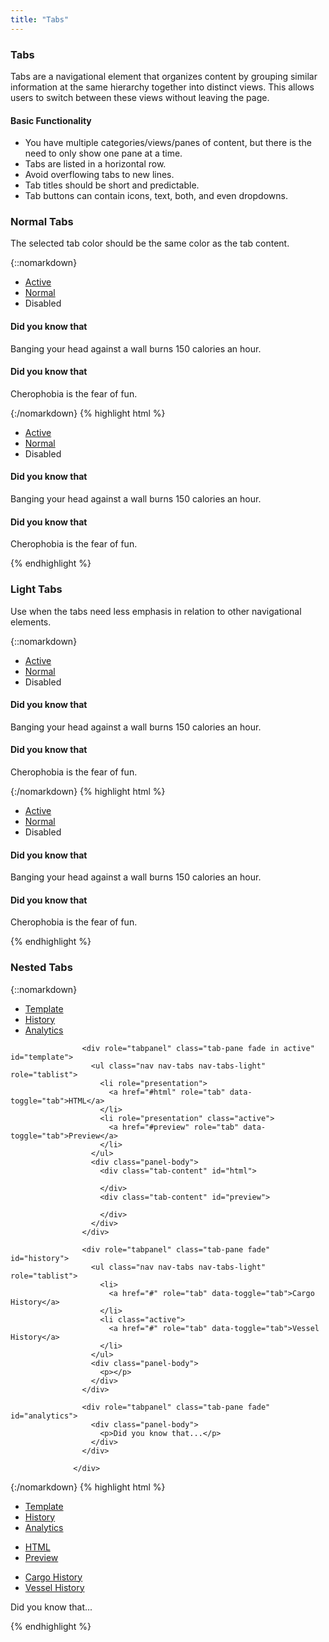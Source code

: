```yaml
---
title: "Tabs"
---
```


<div class="pl-pattern">
<h3>Tabs</h3>

Tabs are a navigational element that organizes content by grouping similar information at the same hierarchy together into distinct views.  This allows users to switch between these views without leaving the page.

#### Basic Functionality
- You have multiple categories/views/panes of content, but there is the need to only show one pane at a time.
- Tabs are listed in a horizontal row.
- Avoid overflowing tabs to new lines.
- Tab titles should be short and predictable.
- Tab buttons can contain icons, text, both, and even dropdowns.
</div>

<div class="pl-pattern">

### Normal Tabs
The selected tab color should be the same color as the tab content.

{::nomarkdown}
<div class="pl-preview">

<ul class="nav nav-tabs" role="tablist">
  <li class="active">
    <a href="#activeTab" role="tab" data-toggle="tab" aria-controls="activeTab">Active</a>
  </li>
  <li>
    <a href="#normalTab" role="tab" data-toggle="tab" aria-controls="normalTab">Normal</a>
  </li>
  <li class="disabled">
    <a role="tab">Disabled</a>
  </li>
</ul>
<div class="tab-content">
  <div role="tabpanel" class="tab-pane fade in active" id="activeTab">
    <div class="panel-body">
       <h4>Did you know that </h1>
      <p>Banging your head against a wall burns 150 calories an hour.</p>
    </div>
  </div>
  <div role="tabpanel" class="tab-pane fade" id="normalTab">
    <div class="panel-body">
      <h4>Did you know that </h1>
      <p>Cherophobia is the fear of fun.</p>
    </div>
  </div>
</div>

</div>
{:/nomarkdown}
{% highlight html %}
<ul class="nav nav-tabs" role="tablist">
  <li class="active">
    <a href="#activeTab" role="tab" data-toggle="tab" aria-controls="activeTab">Active</a>
  </li>
  <li>
    <a href="#normalTab" role="tab" data-toggle="tab" aria-controls="normalTab">Normal</a>
  </li>
  <li class="disabled">
    <a role="tab">Disabled</a>
  </li>
</ul>
<div class="tab-content">
  <div role="tabpanel" class="tab-pane fade in active" id="activeTab">
    <div class="panel-body">
       <h4>Did you know that </h1>
      <p>Banging your head against a wall burns 150 calories an hour.</p>
    </div>
  </div>
  <div role="tabpanel" class="tab-pane fade" id="normalTab">
    <div class="panel-body">
      <h4>Did you know that </h1>
      <p>Cherophobia is the fear of fun.</p>
    </div>
  </div>
</div>
{% endhighlight %}
</div>

<div class="pl-pattern">

### Light Tabs
Use when the tabs need less emphasis in relation to other navigational elements. 

{::nomarkdown}
<div class="pl-preview">

<ul class="nav nav-tabs nav-tabs-light" role="tablist">
  <li class="active">
    <a href="#activeTab-2" role="tab" data-toggle="tab" aria-controls="activeTab">Active</a>
  </li>
  <li>
    <a href="#normalTab-2" role="tab" data-toggle="tab" aria-controls="normalTab">Normal</a>
  </li>
  <li class="disabled">
    <a role="tab">Disabled</a>
  </li>
</ul>
<div class="tab-content">
  <div role="tabpanel" class="tab-pane fade in active" id="activeTab-2">
    <div class="panel-body">
       <h4>Did you know that </h1>
      <p>Banging your head against a wall burns 150 calories an hour.</p>
    </div>
  </div>
  <div role="tabpanel" class="tab-pane fade" id="normalTab-2">
    <div class="panel-body">
      <h4>Did you know that </h1>
      <p>Cherophobia is the fear of fun.</p>
    </div>
  </div>
</div>

</div>
{:/nomarkdown}
{% highlight html %}
<ul class="nav nav-tabs nav-tabs-light" role="tablist">
  <li class="active">
    <a href="#activeTab-2" role="tab" data-toggle="tab" aria-controls="activeTab">Active</a>
  </li>
  <li>
    <a href="#normalTab-2" role="tab" data-toggle="tab" aria-controls="normalTab">Normal</a>
  </li>
  <li class="disabled">
    <a role="tab">Disabled</a>
  </li>
</ul>
<div class="tab-content">
  <div role="tabpanel" class="tab-pane fade in active" id="activeTab-2">
    <div class="panel-body">
       <h4>Did you know that </h1>
      <p>Banging your head against a wall burns 150 calories an hour.</p>
    </div>
  </div>
  <div role="tabpanel" class="tab-pane fade" id="normalTab-2">
    <div class="panel-body">
      <h4>Did you know that </h1>
      <p>Cherophobia is the fear of fun.</p>
    </div>
  </div>
</div>
{% endhighlight %}
</div>

<div class="pl-pattern">

### Nested Tabs

{::nomarkdown}
<div class="pl-preview">
                  <ul class="nav nav-tabs" role="tablist">
                    <li role="presentation" class="active">
                      <a href="#template" role="tab" data-toggle="tab" aria-controls="template" >Template</a>
                    </li>
                    <li role="presentation">
                      <a href="#history" role="tab" data-toggle="tab" aria-controls="history" >History</a>
                    </li>
                    <li role="presentation">
                      <a href="#analytics" role="tab" data-toggle="tab" aria-controls="analytics" >Analytics</a>
                    </li>
                  </ul>
                  <div class="tab-content">

                    <div role="tabpanel" class="tab-pane fade in active" id="template">
                      <ul class="nav nav-tabs nav-tabs-light" role="tablist">
                        <li role="presentation">
                          <a href="#html" role="tab" data-toggle="tab">HTML</a>
                        </li>
                        <li role="presentation" class="active">
                          <a href="#preview" role="tab" data-toggle="tab">Preview</a>
                        </li>
                      </ul>
                      <div class="panel-body">
                        <div class="tab-content" id="html">

                        </div>
                        <div class="tab-content" id="preview">

                        </div>
                      </div>
                    </div>

                    <div role="tabpanel" class="tab-pane fade" id="history">
                      <ul class="nav nav-tabs nav-tabs-light" role="tablist">
                        <li>
                          <a href="#" role="tab" data-toggle="tab">Cargo History</a>
                        </li>
                        <li class="active">
                          <a href="#" role="tab" data-toggle="tab">Vessel History</a>
                        </li>
                      </ul>
                      <div class="panel-body">
                        <p></p>
                      </div>
                    </div>

                    <div role="tabpanel" class="tab-pane fade" id="analytics">
                      <div class="panel-body">
                        <p>Did you know that...</p>
                      </div>
                    </div>

                  </div>

</div>
{:/nomarkdown}
{% highlight html %}
  <ul class="nav nav-tabs" role="tablist">
    <li role="presentation" class="active">
      <a href="#template" role="tab" data-toggle="tab" aria-controls="template" >Template</a>
    </li>
    <li role="presentation">
      <a href="#history" role="tab" data-toggle="tab" aria-controls="history" >History</a>
    </li>
    <li role="presentation">
      <a href="#analytics" role="tab" data-toggle="tab" aria-controls="analytics" >Analytics</a>
    </li>
  </ul>
  <div class="tab-content">
    <div role="tabpanel" class="tab-pane fade in active" id="template">
      <ul class="nav nav-tabs nav-tabs-light" role="tablist">
        <li role="presentation">
          <a href="#html" role="tab" data-toggle="tab">HTML</a>
        </li>
        <li role="presentation" class="active">
          <a href="#preview" role="tab" data-toggle="tab">Preview</a>
        </li>
      </ul>
      <div class="panel-body">
        <div class="tab-content" id="html">
        </div>
        <div class="tab-content" id="preview">
        </div>
      </div>
    </div>
    <div role="tabpanel" class="tab-pane fade" id="history">
      <ul class="nav nav-tabs nav-tabs-light" role="tablist">
        <li>
          <a href="#" role="tab" data-toggle="tab">Cargo History</a>
        </li>
        <li class="active">
          <a href="#" role="tab" data-toggle="tab">Vessel History</a>
        </li>
      </ul>
      <div class="panel-body">
        <p></p>
      </div>
    </div>
    <div role="tabpanel" class="tab-pane fade" id="analytics">
      <div class="panel-body">
        <p>Did you know that...</p>
      </div>
    </div>

  </div>
{% endhighlight %}
</div>
